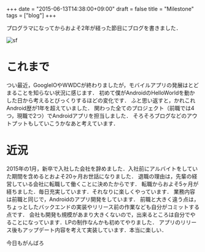 +++
date = "2015-06-13T14:38:00+09:00"
draft = false
title = "Milestone"
tags = ["blog"]
+++

プログラマになってからおよそ2年が経った節目にブログを書きました．

![](http://i.imgur.com/kC5Qqj5.jpg "sf")

# これまで

つい最近，GoogleIOやWWDCが終わりましたが，モバイルアプリの発展はとどまることを知らない状況に感じます．
初めて僕がAndroidのHelloWorldを動かした日から考えるとびっくりするほどの変化です．
ふと思い返すと，かれこれAndroid歴が1年を超えていました．
関わった全てのプロジェクト（前職では4つ，現職で2つ）でAndroidアプリを担当しました．
そろそろブログなどのアウトプットもしていこうかなあと考えています．

# 近況

2015年の1月，新卒で入社した会社を辞めました．入社前にアルバイトをしていた期間を含めるとおよそ20ヶ月お世話になりました．
退職の理由は，先輩の経営している会社に転職して働くことに決めたからです．
転職からおよそ5ヶ月が経ちました．毎日充実しています．それなりに楽しくやっています．
業務内容は前職と同じで，Androidのアプリ開発をしています．
前職と大きく違う点は，ちょっとしたバックエンドの実装やリリース前の作業なども自分がコミットする点です．
会社も開発も規模があまり大きくないので，出来るところは自分でやることになっています．LPの制作なんかも初めてやりました．
アプリのリリース後もアップデート内容を考えて実装しています．本当に楽しい．

今日もがんばろ
